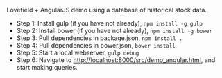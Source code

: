Lovefield + AngularJS demo using a database of historical stock data.

* Step 1: Install gulp (if you have not already), ```npm install -g gulp```
* Step 2: Install bower (if you have not already), ```npm install -g bower```
* Step 3: Pull dependencies in package.json, ```npm install .```
* Step 4: Pull dependencies in bower.json, ```bower install```
* Step 5: Start a local webserver, ```gulp debug```
* Step 6: Navigate to [http://localhost:8000/src/demo_angular.html](http://localhost:8000/src/demo_angular.html),
          and start making queries.
